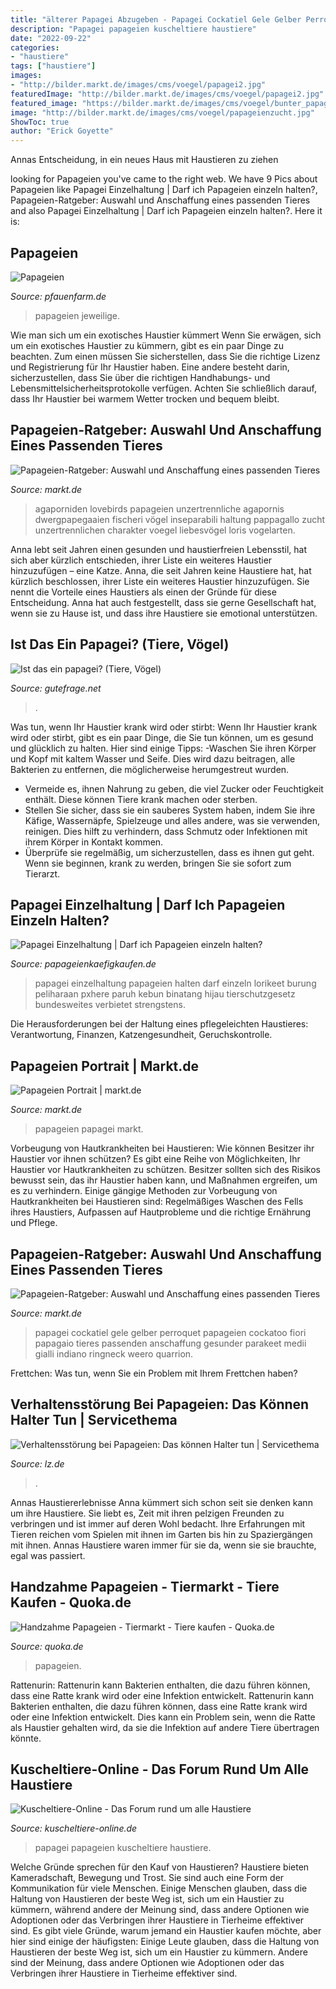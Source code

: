 ```yaml
---
title: "älterer Papagei Abzugeben - Papagei Cockatiel Gele Gelber Perroquet Papageien Cockatoo Fiori Papagaio Tieres Passenden Anschaffung Gesunder Parakeet Medii Gialli Indiano Ringneck Weero Quarrion"
description: "Papagei papageien kuscheltiere haustiere"
date: "2022-09-22"
categories:
- "haustiere"
tags: ["haustiere"]
images:
- "http://bilder.markt.de/images/cms/voegel/papagei2.jpg"
featuredImage: "http://bilder.markt.de/images/cms/voegel/papagei2.jpg"
featured_image: "https://bilder.markt.de/images/cms/voegel/bunter_papagei.jpg"
image: "http://bilder.markt.de/images/cms/voegel/papageienzucht.jpg"
ShowToc: true
author: "Erick Goyette"
---
```



Annas Entscheidung, in ein neues Haus mit Haustieren zu ziehen

	

		
looking for Papageien you've came to the right web. We have 9 Pics about Papageien like Papagei Einzelhaltung | Darf ich Papageien einzeln halten?, Papageien-Ratgeber: Auswahl und Anschaffung eines passenden Tieres and also Papagei Einzelhaltung | Darf ich Papageien einzeln halten?. Here it is:
		
    
## Papageien

<img loading=lazy src="http://www.pfauenfarm.de/11_ara_003.JPG" onerror="this.onerror=null;this.src='https://tse4.mm.bing.net/th?id=OIP.BPyYdnyiznsZOweQfcE9fQAAAA&amp;pid=15.1';" alt="Papageien">

_Source: pfauenfarm.de_

>papageien jeweilige. 

	

Wie man sich um ein exotisches Haustier kümmert
Wenn Sie erwägen, sich um ein exotisches Haustier zu kümmern, gibt es ein paar Dinge zu beachten. Zum einen müssen Sie sicherstellen, dass Sie die richtige Lizenz und Registrierung für Ihr Haustier haben. Eine andere besteht darin, sicherzustellen, dass Sie über die richtigen Handhabungs- und Lebensmittelsicherheitsprotokolle verfügen. Achten Sie schließlich darauf, dass Ihr Haustier bei warmem Wetter trocken und bequem bleibt.

    
## Papageien-Ratgeber: Auswahl Und Anschaffung Eines Passenden Tieres

<img loading=lazy src="http://bilder.markt.de/images/cms/voegel/papageienzucht.jpg" onerror="this.onerror=null;this.src='https://tse2.mm.bing.net/th?id=OIP.bh39vHb5aMwsG4ZfVBVvhAHaE6&amp;pid=15.1';" alt="Papageien-Ratgeber: Auswahl und Anschaffung eines passenden Tieres">

_Source: markt.de_

>agaporniden lovebirds papageien unzertrennliche agapornis dwergpapegaaien fischeri vögel inseparabili haltung pappagallo zucht unzertrennlichen charakter voegel liebesvögel loris vogelarten. 

	

Anna lebt seit Jahren einen gesunden und haustierfreien Lebensstil, hat sich aber kürzlich entschieden, ihrer Liste ein weiteres Haustier hinzuzufügen – eine Katze.
Anna, die seit Jahren keine Haustiere hat, hat kürzlich beschlossen, ihrer Liste ein weiteres Haustier hinzuzufügen. Sie nennt die Vorteile eines Haustiers als einen der Gründe für diese Entscheidung. Anna hat auch festgestellt, dass sie gerne Gesellschaft hat, wenn sie zu Hause ist, und dass ihre Haustiere sie emotional unterstützen.

    
## Ist Das Ein Papagei? (Tiere, Vögel)

<img loading=lazy src="https://images.gutefrage.net/media/fragen/bilder/ist-das-ein-papagei-/0_original.jpg?v=1408603497000" onerror="this.onerror=null;this.src='https://tse2.mm.bing.net/th?id=OIP.PCqU2Cy8G1f_g22A4MuYrwHaHa&amp;pid=15.1';" alt="Ist das ein papagei? (Tiere, Vögel)">

_Source: gutefrage.net_

>. 

	

Was tun, wenn Ihr Haustier krank wird oder stirbt:
Wenn Ihr Haustier krank wird oder stirbt, gibt es ein paar Dinge, die Sie tun können, um es gesund und glücklich zu halten. Hier sind einige Tipps:
-Waschen Sie ihren Körper und Kopf mit kaltem Wasser und Seife. Dies wird dazu beitragen, alle Bakterien zu entfernen, die möglicherweise herumgestreut wurden.
- Vermeide es, ihnen Nahrung zu geben, die viel Zucker oder Feuchtigkeit enthält. Diese können Tiere krank machen oder sterben.
- Stellen Sie sicher, dass sie ein sauberes System haben, indem Sie ihre Käfige, Wassernäpfe, Spielzeuge und alles andere, was sie verwenden, reinigen. Dies hilft zu verhindern, dass Schmutz oder Infektionen mit ihrem Körper in Kontakt kommen.
- Überprüfe sie regelmäßig, um sicherzustellen, dass es ihnen gut geht. Wenn sie beginnen, krank zu werden, bringen Sie sie sofort zum Tierarzt.

    
## Papagei Einzelhaltung | Darf Ich Papageien Einzeln Halten?

<img loading=lazy src="https://cdn.shortpixel.ai/client/q_glossy,ret_img,w_1024/https://papageienkaefigkaufen.de/wp-content/uploads/2018/07/papagei-einzelhaltung-1024x682.jpg" onerror="this.onerror=null;this.src='https://tse4.mm.bing.net/th?id=OIP.SMIPEQ6nPpWwrpt5bLy8ewHaE7&amp;pid=15.1';" alt="Papagei Einzelhaltung | Darf ich Papageien einzeln halten?">

_Source: papageienkaefigkaufen.de_

>papagei einzelhaltung papageien halten darf einzeln lorikeet burung peliharaan pxhere paruh kebun binatang hijau tierschutzgesetz bundesweites verbietet strengstens. 

	

Die Herausforderungen bei der Haltung eines pflegeleichten Haustieres: Verantwortung, Finanzen, Katzengesundheit, Geruchskontrolle.

    
## Papageien Portrait | Markt.de

<img loading=lazy src="http://bilder.markt.de/images/cms/voegel/papagei2.jpg" onerror="this.onerror=null;this.src='https://tse2.mm.bing.net/th?id=OIP.26mMc6QZfjKtoORe2pcrUgHaIH&amp;pid=15.1';" alt="Papageien Portrait | markt.de">

_Source: markt.de_

>papageien papagei markt. 

	

Vorbeugung von Hautkrankheiten bei Haustieren: Wie können Besitzer ihr Haustier vor ihnen schützen?
Es gibt eine Reihe von Möglichkeiten, Ihr Haustier vor Hautkrankheiten zu schützen. Besitzer sollten sich des Risikos bewusst sein, das ihr Haustier haben kann, und Maßnahmen ergreifen, um es zu verhindern. Einige gängige Methoden zur Vorbeugung von Hautkrankheiten bei Haustieren sind: Regelmäßiges Waschen des Fells ihres Haustiers, Aufpassen auf Hautprobleme und die richtige Ernährung und Pflege.

    
## Papageien-Ratgeber: Auswahl Und Anschaffung Eines Passenden Tieres

<img loading=lazy src="https://bilder.markt.de/images/cms/voegel/bunter_papagei.jpg" onerror="this.onerror=null;this.src='https://tse1.mm.bing.net/th?id=OIP.Ila-JY0zAwpr00y615_ZfAHaLH&amp;pid=15.1';" alt="Papageien-Ratgeber: Auswahl und Anschaffung eines passenden Tieres">

_Source: markt.de_

>papagei cockatiel gele gelber perroquet papageien cockatoo fiori papagaio tieres passenden anschaffung gesunder parakeet medii gialli indiano ringneck weero quarrion. 

	

Frettchen: Was tun, wenn Sie ein Problem mit Ihrem Frettchen haben?

    
## Verhaltensstörung Bei Papageien: Das Können Halter Tun | Servicethema

<img loading=lazy src="https://www.lz.de/_em_daten/_cache/image/1xZEtBbW9GMzl4QnJocEZtclQrSDlXRTBZemZMVFhRM3RyQzJpWjhIN2F0aEhSTkJzZ05UZTJxbHBWbkY3N1RFYm9LWjRSN0dWcFF3cndWbjQyNlp2SVYyQzcvdytmQXBnYnFVWTdINllIZ3M9/170823-0504-urn-newsml-dpa-com-20090101-170821-99-724957.jpg" onerror="this.onerror=null;this.src='https://tse4.mm.bing.net/th?id=OIP.DJ97XbEC30gyCQl5NQx_VAHaE7&amp;pid=15.1';" alt="Verhaltensstörung bei Papageien: Das können Halter tun | Servicethema">

_Source: lz.de_

>. 

	

Annas Haustiererlebnisse
Anna kümmert sich schon seit sie denken kann um ihre Haustiere. Sie liebt es, Zeit mit ihren pelzigen Freunden zu verbringen und ist immer auf deren Wohl bedacht. Ihre Erfahrungen mit Tieren reichen vom Spielen mit ihnen im Garten bis hin zu Spaziergängen mit ihnen. Annas Haustiere waren immer für sie da, wenn sie sie brauchte, egal was passiert.

    
## Handzahme Papageien - Tiermarkt - Tiere Kaufen - Quoka.de

<img loading=lazy src="https://pic0.qimage.de/78/79/33/r227337978.jpg" onerror="this.onerror=null;this.src='https://tse1.mm.bing.net/th?id=OIP.qctTuLqpbdYMTtGCwhR-IQAAAA&amp;pid=15.1';" alt="Handzahme Papageien - Tiermarkt - Tiere kaufen - Quoka.de">

_Source: quoka.de_

>papageien. 

	

Rattenurin: Rattenurin kann Bakterien enthalten, die dazu führen können, dass eine Ratte krank wird oder eine Infektion entwickelt.
Rattenurin kann Bakterien enthalten, die dazu führen können, dass eine Ratte krank wird oder eine Infektion entwickelt. Dies kann ein Problem sein, wenn die Ratte als Haustier gehalten wird, da sie die Infektion auf andere Tiere übertragen könnte.

    
## Kuscheltiere-Online - Das Forum Rund Um Alle Haustiere

<img loading=lazy src="https://kuscheltiere-online.de/pics/content/papagei.jpg" onerror="this.onerror=null;this.src='https://tse2.mm.bing.net/th?id=OIP.iHYl-1KJtEk8W1ugctvbggAAAA&amp;pid=15.1';" alt="Kuscheltiere-Online - Das Forum rund um alle Haustiere">

_Source: kuscheltiere-online.de_

>papagei papageien kuscheltiere haustiere. 

	

Welche Gründe sprechen für den Kauf von Haustieren?
Haustiere bieten Kameradschaft, Bewegung und Trost. Sie sind auch eine Form der Kommunikation für viele Menschen. Einige Menschen glauben, dass die Haltung von Haustieren der beste Weg ist, sich um ein Haustier zu kümmern, während andere der Meinung sind, dass andere Optionen wie Adoptionen oder das Verbringen ihrer Haustiere in Tierheime effektiver sind. Es gibt viele Gründe, warum jemand ein Haustier kaufen möchte, aber hier sind einige der häufigsten:
Einige Leute glauben, dass die Haltung von Haustieren der beste Weg ist, sich um ein Haustier zu kümmern. Andere sind der Meinung, dass andere Optionen wie Adoptionen oder das Verbringen ihrer Haustiere in Tierheime effektiver sind.

